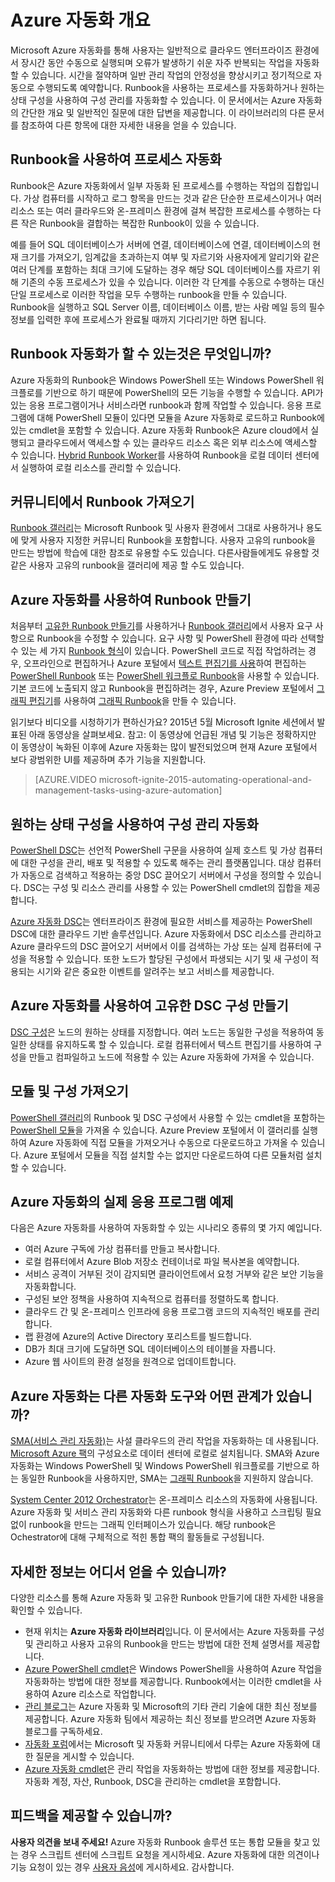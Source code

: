 <properties
	pageTitle="Azure 자동화 정의 | Microsoft Azure"
	description="Azure 자동화가 제공하는 가치 및 일반적인 질문에 대한 답을 얻으므로 사용자가 Runbook 및 Azure 자동화 DSC를 사용하여 시작할 수 있습니다."
	services="automation"
	documentationCenter=""
	authors="SnehaGunda"
	manager="stevenka"
	editor=""/>

<tags
	ms.service="automation"
	ms.workload="tbd"
	ms.tgt_pltfrm="na"
	ms.devlang="na"
	ms.topic="article" 
	ms.date="11/05/2015"
	ms.author="bwren;sngun"/>

# Azure 자동화 개요


Microsoft Azure 자동화를 통해 사용자는 일반적으로 클라우드 엔터프라이즈 환경에서 장시간 동안 수동으로 실행되며 오류가 발생하기 쉬운 자주 반복되는 작업을 자동화할 수 있습니다. 시간을 절약하며 일반 관리 작업의 안정성을 향상시키고 정기적으로 자동으로 수행되도록 예약합니다. Runbook을 사용하는 프로세스를 자동화하거나 원하는 상태 구성을 사용하여 구성 관리를 자동화할 수 있습니다. 이 문서에서는 Azure 자동화의 간단한 개요 및 일반적인 질문에 대한 답변을 제공합니다. 이 라이브러리의 다른 문서를 참조하여 다른 항목에 대한 자세한 내용을 얻을 수 있습니다.


## Runbook을 사용하여 프로세스 자동화

Runbook은 Azure 자동화에서 일부 자동화 된 프로세스를 수행하는 작업의 집합입니다. 가상 컴퓨터를 시작하고 로그 항목을 만드는 것과 같은 단순한 프로세스이거나 여러 리소스 또는 여러 클라우드와 온-프레미스 환경에 걸쳐 복잡한 프로세스를 수행하는 다른 작은 Runbook을 결합하는 복잡한 Runbook이 있을 수 있습니다.

예를 들어 SQL 데이터베이스가 서버에 연결, 데이터베이스에 연결, 데이터베이스의 현재 크기를 가져오기, 임계값을 초과하는지 여부 및 자르기와 사용자에게 알리기와 같은 여러 단계를 포함하는 최대 크기에 도달하는 경우 해당 SQL 데이터베이스를 자르기 위해 기존의 수동 프로세스가 있을 수 있습니다. 이러한 각 단계를 수동으로 수행하는 대신 단일 프로세스로 이러한 작업을 모두 수행하는 runbook을 만들 수 있습니다. Runbook을 실행하고 SQL Server 이름, 데이터베이스 이름, 받는 사람 메일 등의 필수 정보를 입력한 후에 프로세스가 완료될 때까지 기다리기만 하면 됩니다.


## Runbook 자동화가 할 수 있는것은 무엇입니까?

Azure 자동화의 Runbook은 Windows PowerShell 또는 Windows PowerShell 워크플로를 기반으로 하기 때문에 PowerShell의 모든 기능을 수행할 수 있습니다. API가 있는 응용 프로그램이거나 서비스라면 runbook과 함께 작업할 수 있습니다. 응용 프로그램에 대해 PowerShell 모듈이 있다면 모듈을 Azure 자동화로 로드하고 Runbook에 있는 cmdlet을 포함할 수 있습니다. Azure 자동화 Runbook은 Azure cloud에서 실행되고 클라우드에서 액세스할 수 있는 클라우드 리소스 혹은 외부 리소스에 액세스할 수 있습니다. [Hybrid Runbook Worker](automation-hybrid-runbook-worker.md)를 사용하여 Runbook을 로컬 데이터 센터에서 실행하여 로컬 리소스를 관리할 수 있습니다.


## 커뮤니티에서 Runbook 가져오기

[Runbook 갤러리](automation-runbook-gallery.md#runbooks-in-runbook-gallery)는 Microsoft Runbook 및 사용자 환경에서 그대로 사용하거나 용도에 맞게 사용자 지정한 커뮤니티 Runbook을 포함합니다. 사용자 고유의 runbook을 만드는 방법에 학습에 대한 참조로 유용할 수도 있습니다. 다른사람들에게도 유용할 것 같은 사용자 고유의 runbook을 갤러리에 제공 할 수도 있습니다.


## Azure 자동화를 사용하여 Runbook 만들기 

처음부터 [고유한 Runbook 만들기](automation-creating-importing-runbook.md)를 사용하거나 [Runbook 갤러리](http://msdn.microsoft.com/library/azure/dn781422.aspx)에서 사용자 요구 사항으로 Runbook을 수정할 수 있습니다. 요구 사항 및 PowerShell 환경에 따라 선택할 수 있는 세 가지 [Runbook 형식](automation-runbook-types.md)이 있습니다. PowerShell 코드로 직접 작업하려는 경우, 오프라인으로 편집하거나 Azure 포털에서 [텍스트 편집기를 사용](http://msdn.microsoft.com/library/azure/dn879137.aspx)하여 편집하는 [PowerShell Runbook](automation-runbook-types.md#powershell-runbooks) 또는 [PowerShell 워크플로 Runbook](automation-runbook-types.md#powershell-workflow-runbooks)을 사용할 수 있습니다. 기본 코드에 노출되지 않고 Runbook을 편집하려는 경우, Azure Preview 포털에서 [그래픽 편집기](automation-graphical-authoring-intro.md)를 사용하여 [그래픽 Runbook](automation-runbook-types.md#graphical-runbooks)을 만들 수 있습니다.

읽기보다 비디오를 시청하기가 편하신가요? 2015년 5월 Microsoft Ignite 세션에서 발표된 아래 동영상을 살펴보세요. 참고: 이 동영상에 언급된 개념 및 기능은 정확하지만 이 동영상이 녹화된 이후에 Azure 자동화는 많이 발전되었으며 현재 Azure 포털에서 보다 광범위한 UI를 제공하며 추가 기능을 지원합니다.

> [AZURE.VIDEO microsoft-ignite-2015-automating-operational-and-management-tasks-using-azure-automation]


## 원하는 상태 구성을 사용하여 구성 관리 자동화 

[PowerShell DSC](https://technet.microsoft.com/library/dn249912.aspx)는 선언적 PowerShell 구문을 사용하여 실제 호스트 및 가상 컴퓨터에 대한 구성을 관리, 배포 및 적용할 수 있도록 해주는 관리 플랫폼입니다. 대상 컴퓨터가 자동으로 검색하고 적용하는 중앙 DSC 끌어오기 서버에서 구성을 정의할 수 있습니다. DSC는 구성 및 리소스 관리를 사용할 수 있는 PowerShell cmdlet의 집합을 제공합니다.

[Azure 자동화 DSC](automation-dsc-overview.md)는 엔터프라이즈 환경에 필요한 서비스를 제공하는 PowerShell DSC에 대한 클라우드 기반 솔루션입니다. Azure 자동화에서 DSC 리소스를 관리하고 Azure 클라우드의 DSC 끌어오기 서버에서 이를 검색하는 가상 또는 실제 컴퓨터에 구성을 적용할 수 있습니다. 또한 노드가 할당된 구성에서 파생되는 시기 및 새 구성이 적용되는 시기와 같은 중요한 이벤트를 알려주는 보고 서비스를 제공합니다.


## Azure 자동화를 사용하여 고유한 DSC 구성 만들기

[DSC 구성](automation-dsc-overview.md#azure-automation-dsc-terms)은 노드의 원하는 상태를 지정합니다. 여러 노드는 동일한 구성을 적용하여 동일한 상태를 유지하도록 할 수 있습니다. 로컬 컴퓨터에서 텍스트 편집기를 사용하여 구성을 만들고 컴파일하고 노드에 적용할 수 있는 Azure 자동화에 가져올 수 있습니다.


## 모듈 및 구성 가져오기 

[PowerShell 갤러리](http://www.powershellgallery.com/)의 Runbook 및 DSC 구성에서 사용할 수 있는 cmdlet을 포함하는 [PowerShell 모듈](automation-runbook-gallery.md#modules-in-powershell-gallery)을 가져올 수 있습니다. Azure Preview 포털에서 이 갤러리를 실행하여 Azure 자동화에 직접 모듈을 가져오거나 수동으로 다운로드하고 가져올 수 있습니다. Azure 포털에서 모듈을 직접 설치할 수는 없지만 다운로드하여 다른 모듈처럼 설치할 수 있습니다.


## Azure 자동화의 실제 응용 프로그램 예제 

다음은 Azure 자동화를 사용하여 자동화할 수 있는 시나리오 종류의 몇 가지 예입니다.

* 여러 Azure 구독에 가상 컴퓨터를 만들고 복사합니다. 
* 로컬 컴퓨터에서 Azure Blob 저장소 컨테이너로 파일 복사본을 예약합니다. 
* 서비스 공격이 거부된 것이 감지되면 클라이언트에서 요청 거부와 같은 보안 기능을 자동화합니다. 
* 구성된 보안 정책을 사용하여 지속적으로 컴퓨터를 정렬하도록 합니다.
* 클라우드 간 및 온-프레미스 인프라에 응용 프로그램 코드의 지속적인 배포를 관리합니다. 
* 랩 환경에 Azure의 Active Directory 포리스트를 빌드합니다. 
* DB가 최대 크기에 도달하면 SQL 데이터베이스의 테이블을 자릅니다. 
* Azure 웹 사이트의 환경 설정을 원격으로 업데이트합니다. 


## Azure 자동화는 다른 자동화 도구와 어떤 관계가 있습니까?

[SMA(서비스 관리 자동화)](http://technet.microsoft.com/library/dn469260.aspx)는 사설 클라우드의 관리 작업을 자동화하는 데 사용됩니다. [Microsoft Azure 팩](https://www.microsoft.com/ko-KR/server-cloud/)의 구성요소로 데이터 센터에 로컬로 설치됩니다. SMA와 Azure 자동화는 Windows PowerShell 및 Windows PowerShell 워크플로를 기반으로 하는 동일한 Runbook을 사용하지만, SMA는 [그래픽 Runbook](automation-graphical-authoring-intro.md)을 지원하지 않습니다.

[System Center 2012 Orchestrator](http://technet.microsoft.com/library/hh237242.aspx)는 온-프레미스 리소스의 자동화에 사용됩니다. Azure 자동화 및 서비스 관리 자동화와 다른 runbook 형식을 사용하고 스크립팅 필요없이 runbook을 만드는 그래픽 인터페이스가 있습니다. 해당 runbook은 Ochestrator에 대해 구체적으로 적힌 통합 팩의 활동들로 구성됩니다.


## 자세한 정보는 어디서 얻을 수 있습니까? 

다양한 리소스를 통해 Azure 자동화 및 고유한 Runbook 만들기에 대한 자세한 내용을 확인할 수 있습니다.

* 현재 위치는 **Azure 자동화 라이브러리**입니다. 이 문서에서는 Azure 자동화를 구성 및 관리하고 사용자 고유의 Runbook을 만드는 방법에 대한 전체 설명서를 제공합니다. 
* [Azure PowerShell cmdlet](http://msdn.microsoft.com/library/jj156055.aspx)은 Windows PowerShell을 사용하여 Azure 작업을 자동화하는 방법에 대한 정보를 제공합니다. Runbook에서는 이러한 cmdlet을 사용하여 Azure 리소스로 작업합니다. 
* [관리 블로그](https://azure.microsoft.com/blog/tag/azure-automation/)는 Azure 자동화 및 Microsoft의 기타 관리 기술에 대한 최신 정보를 제공합니다. Azure 자동화 팀에서 제공하는 최신 정보를 받으려면 Azure 자동화 블로그를 구독하세요. 
* [자동화 포럼](http://go.microsoft.com/fwlink/p/?LinkId=390561)에서는 Microsoft 및 자동화 커뮤니티에서 다루는 Azure 자동화에 대한 질문을 게시할 수 있습니다. 
* [Azure 자동화 cmdlet](https://msdn.microsoft.com/library/mt244122.aspx)은 관리 작업을 자동화하는 방법에 대한 정보를 제공합니다. 자동화 계정, 자산, Runbook, DSC을 관리하는 cmdlet을 포함합니다.


## 피드백을 제공할 수 있습니까? 

**사용자 의견을 보내 주세요!** Azure 자동화 Runbook 솔루션 또는 통합 모듈을 찾고 있는 경우 스크립트 센터에 스크립트 요청을 게시하세요. Azure 자동화에 대한 의견이나 기능 요청이 있는 경우 [사용자 음성](http://feedback.windowsazure.com/forums/34192--general-feedback)에 게시하세요. 감사합니다.

<!---HONumber=AcomDC_1210_2015-->